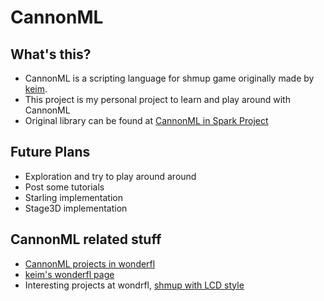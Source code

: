 # CannonML

## What's this?
- CannonML is a scripting language for shmup game originally made by [keim](keim-at-si.blogspot.com/2011/08/cannon-ml-is-updated-to-version-031.html).
- This project is my personal project to learn and play around with CannonML
- Original library can be found at [CannonML in Spark Project](http://www.libspark.org/wiki/keim/cannonML_e)

## Future Plans
- Exploration and try to play around around
- Post some tutorials
- Starling implementation
- Stage3D implementation

## CannonML related stuff
- [CannonML projects in wonderfl](http://wonderfl.net/tag/cml)
- [keim's wonderfl page](http://wonderfl.net/user/keim_at_Si)
- Interesting projects at wondrfl, [shmup with LCD style](http://wonderfl.net/c/7lZE)
